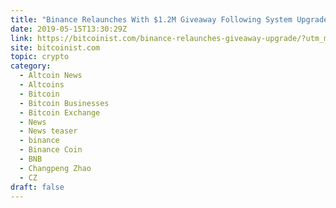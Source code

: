 ```yaml
---
title: "Binance Relaunches With $1.2M Giveaway Following System Upgrade"
date: 2019-05-15T13:30:29Z
link: https://bitcoinist.com/binance-relaunches-giveaway-upgrade/?utm_medium=RSS&utm_source=hune
site: bitcoinist.com
topic: crypto
category:
  - Altcoin News
  - Altcoins
  - Bitcoin
  - Bitcoin Businesses
  - Bitcoin Exchange
  - News
  - News teaser
  - binance
  - Binance Coin
  - BNB
  - Changpeng Zhao
  - CZ
draft: false
---
```


